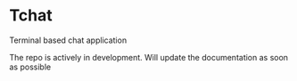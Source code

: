 # Tchat
Terminal based chat application

The repo is actively in development.
Will update the documentation as soon as possible
